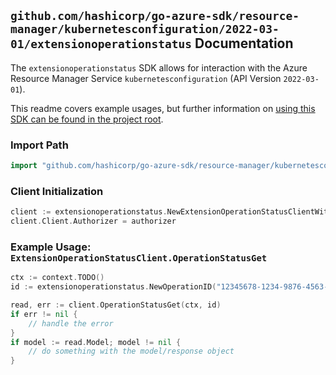 
## `github.com/hashicorp/go-azure-sdk/resource-manager/kubernetesconfiguration/2022-03-01/extensionoperationstatus` Documentation

The `extensionoperationstatus` SDK allows for interaction with the Azure Resource Manager Service `kubernetesconfiguration` (API Version `2022-03-01`).

This readme covers example usages, but further information on [using this SDK can be found in the project root](https://github.com/hashicorp/go-azure-sdk/tree/main/docs).

### Import Path

```go
import "github.com/hashicorp/go-azure-sdk/resource-manager/kubernetesconfiguration/2022-03-01/extensionoperationstatus"
```


### Client Initialization

```go
client := extensionoperationstatus.NewExtensionOperationStatusClientWithBaseURI("https://management.azure.com")
client.Client.Authorizer = authorizer
```


### Example Usage: `ExtensionOperationStatusClient.OperationStatusGet`

```go
ctx := context.TODO()
id := extensionoperationstatus.NewOperationID("12345678-1234-9876-4563-123456789012", "example-resource-group", "providerValue", "clusterResourceValue", "clusterValue", "extensionValue", "operationIdValue")

read, err := client.OperationStatusGet(ctx, id)
if err != nil {
	// handle the error
}
if model := read.Model; model != nil {
	// do something with the model/response object
}
```

